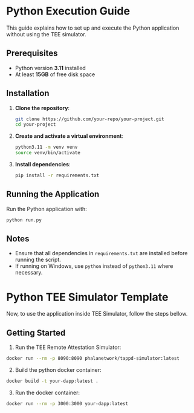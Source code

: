 # Python Execution Guide

This guide explains how to set up and execute the Python application without using the TEE simulator.

## Prerequisites

- Python version **3.11** installed
- At least **15GB** of free disk space

## Installation

1. **Clone the repository**:

   ```bash
   git clone https://github.com/your-repo/your-project.git
   cd your-project
   ```

2. **Create and activate a virtual environment**:

   ```bash
   python3.11 -m venv venv
   source venv/bin/activate
   ```

3. **Install dependencies**:

   ```bash
   pip install -r requirements.txt
   ```

## Running the Application

Run the Python application with:

```bash
python run.py
```

## Notes

- Ensure that all dependencies in `requirements.txt` are installed before running the script.
- If running on Windows, use `python` instead of `python3.11` where necessary.

# Python TEE Simulator Template

Now, to use the application inside TEE Simulator, follow the steps bellow.

## Getting Started

1. Run the TEE Remote Attestation Simulator:

```bash
docker run --rm -p 8090:8090 phalanetwork/tappd-simulator:latest
```

2. Build the python docker container:

```bash
docker build -t your-dapp:latest .
```

3. Run the docker container:

```bash
docker run --rm -p 3000:3000 your-dapp:latest
```

